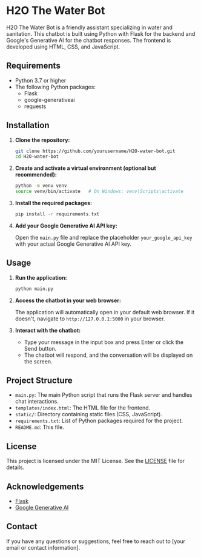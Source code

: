 # H2O The Water Bot

H2O The Water Bot is a friendly assistant specializing in water and sanitation. This chatbot is built using Python with Flask for the backend and Google's Generative AI for the chatbot responses. The frontend is developed using HTML, CSS, and JavaScript.

## Requirements

- Python 3.7 or higher
- The following Python packages:
  - Flask
  - google-generativeai
  - requests

## Installation

1. **Clone the repository:**

    ```bash
    git clone https://github.com/yourusername/H2O-water-bot.git
    cd H2O-water-bot
    ```

2. **Create and activate a virtual environment (optional but recommended):**

    ```bash
    python -m venv venv
    source venv/bin/activate   # On Windows: venv\Scripts\activate
    ```

3. **Install the required packages:**

    ```bash
    pip install -r requirements.txt
    ```

4. **Add your Google Generative AI API key:**

    Open the `main.py` file and replace the placeholder `your_google_api_key` with your actual Google Generative AI API key.

## Usage

1. **Run the application:**

    ```bash
    python main.py
    ```

2. **Access the chatbot in your web browser:**

    The application will automatically open in your default web browser. If it doesn't, navigate to `http://127.0.0.1:5000` in your browser.

3. **Interact with the chatbot:**

    - Type your message in the input box and press Enter or click the Send button.
    - The chatbot will respond, and the conversation will be displayed on the screen.

## Project Structure

- `main.py`: The main Python script that runs the Flask server and handles chat interactions.
- `templates/index.html`: The HTML file for the frontend.
- `static/`: Directory containing static files (CSS, JavaScript).
- `requirements.txt`: List of Python packages required for the project.
- `README.md`: This file.

## License

This project is licensed under the MIT License. See the [LICENSE](LICENSE) file for details.

## Acknowledgements

- [Flask](https://flask.palletsprojects.com/)
- [Google Generative AI](https://ai.google.dev/gemini-api/docs/get-started/python)

## Contact

If you have any questions or suggestions, feel free to reach out to [your email or contact information].
